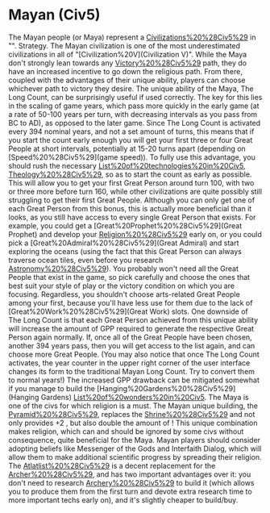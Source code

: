 # Mayan (Civ5)

The Mayan people (or Maya) represent a [Civilizations%20%28Civ5%29](civilization) in "".
Strategy.
The Mayan civilization is one of the most underestimated civilizations in all of "[Civilization%20V](Civilization V)". While the Maya don't strongly lean towards any [Victory%20%28Civ5%29](victory) path, they do have an increased incentive to go down the religious path. From there, coupled with the advantages of their unique ability, players can choose whichever path to victory they desire.
The unique ability of the Maya, The Long Count, can be surprisingly useful if used correctly. The key for this lies in the scaling of game years, which pass more quickly in the early game (at a rate of 50-100 years per turn, with decreasing intervals as you pass from BC to AD), as opposed to the later game. Since The Long Count is activated every 394 nominal years, and not a set amount of turns, this means that if you start the count early enough you will get your first three or four Great People at short intervals, potentially at 15-20 turns apart (depending on [Speed%20%28Civ5%29](game speed)). To fully use this advantage, you should rush the necessary [List%20of%20technologies%20in%20Civ5](tech), [Theology%20%28Civ5%29](Theology), so as to start the count as early as possible. This will allow you to get your first Great Person around turn 100, with two or three more before turn 160, while other civilizations are quite possibly still struggling to get their first Great People.
Although you can only get one of each Great Person from this bonus, this is actually more beneficial than it looks, as you still have access to every single Great Person that exists. For example, you could get a [Great%20Prophet%20%28Civ5%29](Great Prophet) and develop your [Religion%20%28Civ5%29](religion) early on, or you could pick a [Great%20Admiral%20%28Civ5%29](Great Admiral) and start exploring the oceans (using the fact that this Great Person can always traverse ocean tiles, even before you research [Astronomy%20%28Civ5%29](Astronomy)). You probably won't need all the Great People that exist in the game, so pick carefully and choose the ones that best suit your style of play or the victory condition on which you are focusing. Regardless, you shouldn't choose arts-related Great People among your first, because you'll have less use for them due to the lack of [Great%20Work%20%28Civ5%29](Great Work) slots. 
One downside of The Long Count is that each Great Person achieved from this unique ability will increase the amount of GPP required to generate the respective Great Person again normally. If, once all of the Great People have been chosen, another 394 years pass, then you will get access to the list again, and can choose more Great People. (You may also notice that once The Long Count activates, the year counter in the upper right corner of the user interface changes its form to the traditional Mayan Long Count. Try to convert them to normal years!) The increased GPP drawback can be mitigated somewhat if you manage to build the [Hanging%20Gardens%20%28Civ5%29](Hanging Gardens) [List%20of%20wonders%20in%20Civ5](wonder).
The Maya is one of the civs for which religion is a must. The Mayan unique building, the [Pyramid%20%28Civ5%29](Pyramid), replaces the [Shrine%20%28Civ5%29](Shrine) and not only provides +2 , but also double the amount of ! This unique combination makes religion, which can and should be ignored by some civs without consequence, quite beneficial for the Maya. Mayan players should consider adopting beliefs like Messenger of the Gods and Interfaith Dialog, which will allow them to make additional scientific progress by spreading their religion.
The [Atlatlist%20%28Civ5%29](Atlatlist) is a decent replacement for the [Archer%20%28Civ5%29](Archer), and has two important advantages over it: you don't need to research [Archery%20%28Civ5%29](Archery) to build it (which allows you to produce them from the first turn and devote extra research time to more important techs early on), and it's slightly cheaper to build/buy.